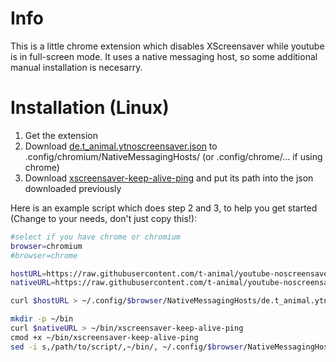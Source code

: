 # Info

This is a little chrome extension which disables XScreensaver while youtube is in full-screen mode.
It uses a native messaging host, so some additional manual installation is necesarry.

# Installation (Linux)

1. Get the extension
2. Download [de.t_animal.ytnoscreensaver.json](https://raw.githubusercontent.com/t-animal/youtube-noscreensaver/master/de.t_animal.ytnoscreensaver.json)
   to .config/chromium/NativeMessagingHosts/ (or .config/chrome/... if using chrome)
3. Download [xscreensaver-keep-alive-ping](https://raw.githubusercontent.com/t-animal/youtube-noscreensaver/master/xscreensaver-keep-alive-ping)
   and put its path into the json downloaded previously

Here is an example script which does step 2 and 3, to help you get started (Change to your needs, don't just copy this!):

```bash
#select if you have chrome or chromium
browser=chromium
#browser=chrome

hostURL=https://raw.githubusercontent.com/t-animal/youtube-noscreensaver/master/de.t_animal.ytnoscreensaver.json
nativeURL=https://raw.githubusercontent.com/t-animal/youtube-noscreensaver/master/xscreensaver-keep-alive-ping

curl $hostURL > ~/.config/$browser/NativeMessagingHosts/de.t_animal.ytnoscreensaver.json

mkdir -p ~/bin
curl $nativeURL > ~/bin/xscreensaver-keep-alive-ping
cmod +x ~/bin/xscreensaver-keep-alive-ping
sed -i s,/path/to/script/,~/bin/, ~/.config/$browser/NativeMessagingHosts/de.t_animal.ytnoscreensaver.json
```